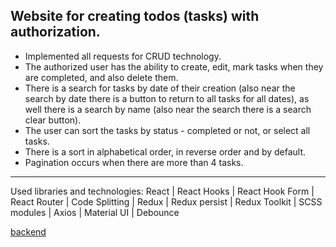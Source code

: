 ## Website for creating todos (tasks) with authorization.

* Implemented all requests for CRUD technology. 
* The authorized user has the ability to create, edit, mark tasks when they are completed, and also delete them. 
* There is a search for tasks by date of their creation (also near the search by date there is a button to return to all tasks for all dates), as well
there is a search by name (also near the search there is a search clear button).
* The user can sort the tasks by status - completed or not, or select all tasks.
* There is a sort in alphabetical order, in reverse order and by default.
* Pagination occurs when there are more than 4 tasks.

---

Used libraries and technologies: React | React Hooks | React Hook Form | React
Router | Code Splitting | Redux | Redux persist | Redux Toolkit | SCSS modules |
Axios | Material UI | Debounce

[backend](https://github.com/OlenaTsemko/todo-rest-api)
